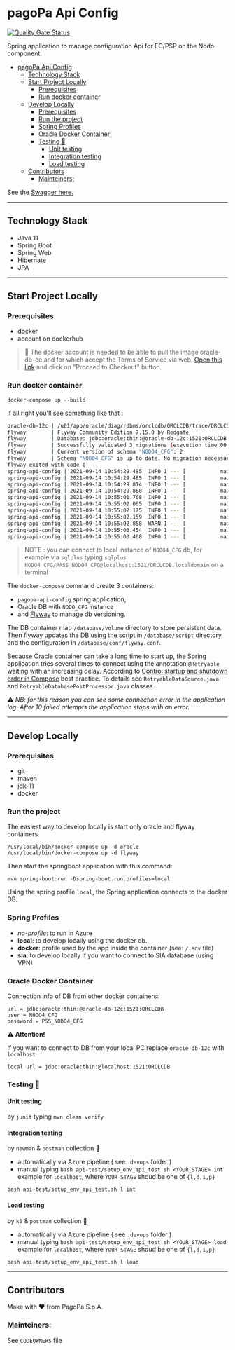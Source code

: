 # pagoPa Api Config

[![Quality Gate Status](https://sonarcloud.io/api/project_badges/measure?project=pagopa_pagopa-api-config&metric=alert_status)](https://sonarcloud.io/dashboard?id=pagopa_pagopa-api-config)

Spring application to manage configuration Api for EC/PSP on the Nodo component.

- [pagoPa Api Config](#pagopa-api-config)
  - [Technology Stack](#technology-stack)
  - [Start Project Locally](#start-project-locally)
    - [Prerequisites](#prerequisites)
    - [Run docker container](#run-docker-container)
  - [Develop Locally](#develop-locally)
    - [Prerequisites](#prerequisites-1)
    - [Run the project](#run-the-project)
    - [Spring Profiles](#spring-profiles)
    - [Oracle Docker Container](#oracle-docker-container)
    - [Testing 🧪](#testing-)
      - [Unit testing](#unit-testing)
      - [Integration testing](#integration-testing)
      - [Load testing](#load-testing)
  - [Contributors](#contributors)
    - [Mainteiners:](#mainteiners)


See the [Swagger here.](https://editor.swagger.io/?url=https://raw.githubusercontent.com/pagopa/pagopa-api-config/main/openapi/openapi.json)

---

## Technology Stack
- Java 11
- Spring Boot
- Spring Web
- Hibernate
- JPA

---

## Start Project Locally

### Prerequisites
- docker 
- account on dockerhub

> 👀 The docker account is needed to be able to pull the image oracle-db-ee and for which accept the Terms of Service via web. [Open this link](https://hub.docker.com/_/oracle-database-enterprise-edition) and click on "Proceed to Checkout" button.

### Run docker container
`docker-compose up --build`

if all right you'll see something like that :
```sh
oracle-db-12c | /u01/app/oracle/diag/rdbms/orclcdb/ORCLCDB/trace/ORCLCDB_vktm_29.trc
flyway        | Flyway Community Edition 7.15.0 by Redgate
flyway        | Database: jdbc:oracle:thin:@oracle-db-12c:1521:ORCLCDB (Oracle 12.2)
flyway        | Successfully validated 3 migrations (execution time 00:00.103s)
flyway        | Current version of schema "NODO4_CFG": 2
flyway        | Schema "NODO4_CFG" is up to date. No migration necessary.
flyway exited with code 0
spring-api-config | 2021-09-14 10:54:29.485  INFO 1 --- [           main] i.p.p.a.config.RetryableDataSource       : try getting connection...
spring-api-config | 2021-09-14 10:54:29.485  INFO 1 --- [           main] com.zaxxer.hikari.HikariDataSource       : HikariPool-1 - Starting...
spring-api-config | 2021-09-14 10:54:29.814  INFO 1 --- [           main] com.zaxxer.hikari.HikariDataSource       : HikariPool-1 - Start completed.
spring-api-config | 2021-09-14 10:54:29.868  INFO 1 --- [           main] org.hibernate.dialect.Dialect            : HHH000400: Using dialect: org.hibernate.dialect.Oracle12cDialect
spring-api-config | 2021-09-14 10:55:01.768  INFO 1 --- [           main] i.p.p.a.config.RetryableDataSource       : try getting connection...
spring-api-config | 2021-09-14 10:55:02.065  INFO 1 --- [           main] i.p.p.a.config.RetryableDataSource       : try getting connection...
spring-api-config | 2021-09-14 10:55:02.125  INFO 1 --- [           main] o.h.e.t.j.p.i.JtaPlatformInitiator       : HHH000490: Using JtaPlatform implementation: [org.hibernate.engine.transaction.jta.platform.internal.NoJtaPlatform]
spring-api-config | 2021-09-14 10:55:02.159  INFO 1 --- [           main] j.LocalContainerEntityManagerFactoryBean : Initialized JPA EntityManagerFactory for persistence unit 'default'
spring-api-config | 2021-09-14 10:55:02.858  WARN 1 --- [           main] JpaBaseConfiguration$JpaWebConfiguration : spring.jpa.open-in-view is enabled by default. Therefore, database queries may be performed during view rendering. Explicitly configure spring.jpa.open-in-view to disable this warning
spring-api-config | 2021-09-14 10:55:03.454  INFO 1 --- [           main] o.s.b.w.embedded.tomcat.TomcatWebServer  : Tomcat started on port(s): 8080 (http) with context path '/apiconfig'
spring-api-config | 2021-09-14 10:55:03.468  INFO 1 --- [           main] it.pagopa.pagopa.apiconfig.ApiConfig     : Started ApiConfig in 99.198 seconds (JVM running for 100.391)
```
> NOTE : you can connect to local instance of `NODO4_CFG` db, for example via `sqlplus` typing `sqlplus NODO4_CFG/PASS_NODO4_CFG@localhost:1521/ORCLCDB.localdomain` on a terminal

The `docker-compose` command create 3 containers: 
- `pagopa-api-config` spring application, 
-  Oracle DB with `NODO_CFG` instance
-  and [Flyway](https://flywaydb.org/) to manage db versioning.

The DB container map `/database/volume` directory to store persistent data.
Then flyway updates the DB using the script in `/database/script` directory and the configuration in `/database/conf/flyway.conf`.

Because Oracle container can take a long time to start up, the Spring application tries several times to connect using the annotation `@Retryable` waiting with an increasing delay.
According to [Control startup and shutdown order in Compose](https://docs.docker.com/compose/startup-order/) best practice.
To details see `RetryableDataSource.java` and `RetryableDatabasePostProcessor.java` classes

⚠️ *NB: for this reason you can see some connection error in the application log. After 10 failed attempts the application stops with an error.*

---

## Develop Locally

### Prerequisites
- git
- maven
- jdk-11
- docker

### Run the project
The easiest way to develop locally is start only oracle and flyway containers. 
```
/usr/local/bin/docker-compose up -d oracle
/usr/local/bin/docker-compose up -d flyway
```

Then start the springboot application with this command:

`mvn spring-boot:run -Dspring-boot.run.profiles=local`

Using the spring profile `local`, the Spring application connects to the docker DB.


### Spring Profiles

- _no-profile_: to run in Azure
- **local**: to develop locally using the docker db.
- **docker**: profile used by the app inside the container (see: `/.env` file)
- **sia**: to develop locally if you want to connect to SIA database (using VPN)


### Oracle Docker Container
Connection info of DB from other docker containers:
```
url = jdbc:oracle:thin:@oracle-db-12c:1521:ORCLCDB
user = NODO4_CFG
password = PSS_NODO4_CFG
```

⚠️ **Attention!** 

If you want to connect to DB from your local PC replace `oracle-db-12c` with `localhost`
```
local url = jdbc:oracle:thin:@localhost:1521:ORCLCDB
``` 

### Testing 🧪

#### Unit testing

by `junit` typing `mvn clean verify`
#### Integration testing

by `newman` & `postman` collection 🚀
- automatically  via Azure pipeline ( see `.devops` folder )
- manual typing `bash api-test/setup_env_api_test.sh <YOUR_STAGE> int` example for `localhost`, where `YOUR_STAGE` shoud be one of `{l,d,i,p}`

```
bash api-test/setup_env_api_test.sh l int
```

#### Load testing

by `k6` & `postman` collection 🚀
- automatically  via Azure pipeline ( see `.devops` folder )
- manual typing `bash api-test/setup_env_api_test.sh <YOUR_STAGE> load` example for `localhost`, where `YOUR_STAGE` shoud be one of `{l,d,i,p}`

```
bash api-test/setup_env_api_test.sh l load
```

---

## Contributors
Make with ❤️ from PagoPa S.p.A.

### Mainteiners:
See `CODEOWNERS` file

